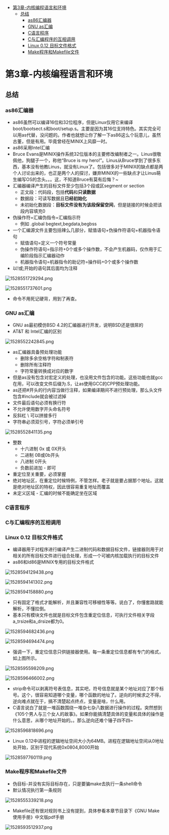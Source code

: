 <!-- TOC depthFrom:1 depthTo:6 withLinks:1 updateOnSave:1 orderedList:0 -->

- [第3章-内核编程语言和环境](#第3章-内核编程语言和环境)
	- [总结](#总结)
		- [as86汇编器](#as86汇编器)
		- [GNU as汇编](#gnu-as汇编)
		- [C语言程序](#c语言程序)
		- [C与汇编程序的互相调用](#c与汇编程序的互相调用)
		- [Linux 0.12 目标文件格式](#linux-012-目标文件格式)
		- [Make程序和Makefile文件](#make程序和makefile文件)

<!-- /TOC -->
# 第3章-内核编程语言和环境

## 总结

### as86汇编器
* as86虽然可以编译16位和32位程序，但是Linux仅用它来编译boot/bootsect.s和boot/setup.s。主要是因为其16位支持特色。其实完全可以用as代替，没问题的。作者也就想让你了解一下as86这么个玩意儿，虽然古董，但是有用。毕竟曾经在MINIX上风靡一时。
* as86采用Intel汇编
* Bruce Evans是MINIX操作系统32位版本的主要修改编制者之一。Linus很敬佩他，狗腿子一个，称他“Bruce is my hero!”。Linus从Bruce学到了很多东西，基本没有他教Linus，就没有Linux了。包括很多对于MINIX的缺点都是两个人讨论出来的，也正是两个人的探讨，嫌弃MINIX的一些缺点才让Linus萌生编写OS的念头。。。这，不知道Bruce有莫有后悔？~
* 汇编器编译产生的目标文件至少包括3个段或区segment or section
  - 正文段：代码段，包括**代码**和**只读数据**
  - 数据段：可读写数据且**已经初始化**
  - 未初始化数据段：**目标文件没有为该段保留空间**，但是链接的时候会把该段内容填充0
* 伪操作符=汇编伪指令=汇编指示符
  - 例如 .global begtext,begdata,begbss
* 一个汇编源文件主要包括辣么几部分，赋值语句+伪操作符语句+机器指令语句
  - 赋值语句=定义一个符号常量
  - 伪操作符语句=指示符+0个或多个操作数，不会产生机器码，仅作用于汇编阶段指示汇编器动作
  - 机器指令语句=机器指令的助记符=操作码+0个或多个操作数
* 以!或;开始的语句其后面均为注释


![1528551729294.png](image/1528551729294.png)


![1528551737601.png](image/1528551737601.png)

* 命令不用死记硬背，用到了再查。

### GNU as汇编

* GNU as最初模仿BSD 4.2的汇编器进行开发，说明BSD还是很屌的
* AT&T 和 Intel汇编的区别

![1528552242845.png](image/1528552242845.png)

* as汇编器具备预处理功能
  - 删除多余空格字符和制表符
  - 删除所有注释符
  - 字符常量转换成对应的数字
* 但是as没有包含对宏定义的处理，也没用文件包含的功能。这些功能也就gcc在用，可以改变文件后缀为.S，让as使用GCC的CPP预处理功能。
* as还把#开头的行内容当做行注释，如果编译期间不进行预处理，那么头文件包含#include就会被过滤掉
* 文件最后语句必须有换行符
* 不允许使用数字开头命名符号
* 反斜杠 \ 可以拼接多行
* 字符串必须双引号，字符必须单引号

![1528552841135.png](image/1528552841135.png)

* 整数
  - 十六进制 0x 或 0X开头
  - 二进制 0B或0b开头
  - 八进制 0开头
  - 负数前进加 - 即可
* 重定位至关重要，必须掌握
* 绝对地址区，在重定位时候特例，不管怎样。老子就是要占据那个地址。这就是绝对地址区的特权，因此很容易重复地址而覆盖
* 未定义区域 - 汇编的时候不能确定坐在区域

### C语言程序

### C与汇编程序的互相调用

### Linux 0.12 目标文件格式

* 编译器用于对程序进行编译产生二进制代码和数据目标文件，链接器则用于对相关的所有目标文件进行组合处理，形成一个可被内核加载执行的目标文件
* as86和ld86是MINIX专用的目标文件格式

![1528594129438.png](image/1528594129438.png)

![1528594141302.png](image/1528594141302.png)

![1528594158880.png](image/1528594158880.png)

* 只有固定了格式才能解析，并且兼容性可移植性等等。说白了，你懂套路就能解析，不懂拉倒。
* 基本只有模块文件也就是目标文件包含重定位信息，可执行文件相关字段a_trsize和a_drsize都为0。

![1528594682436.png](image/1528594682436.png)

![1528594694474.png](image/1528594694474.png)

* 强调一下，重定位信息只供链接器使用。每一条重定位信息都有专门的格式，如上图所示。

![1528595598209.png](image/1528595598209.png)

![1528596466002.png](image/1528596466002.png)

* strip命令可以剥离符号表信息，其实吧，符号信息就是某个地址对应了那个标号。这个，很容易知道哪个变量，哪个函数的地址了。逆向的时候求之不得，逆向难点就在于，搞不清楚起点终点，变量是啥，什么用。
* C语言说白了就是一堆函数围绕一堆杂七杂八数据进行操作的过程。突然想到《105个男人与三个女人的故事》。如果你能搞清楚具体的变量和具体的操作是什么意思，从哪个地址开始的。。那么逆向还难个锤子四不四~

![1528596818696.png](image/1528596818696.png)

* Linux 0.12中进程的逻辑地址空间大小为64MB。进程在逻辑地址空间从0地址处开始，区别于现代系统0x0804,8000开始

![1528597760119.png](image/1528597760119.png)



### Make程序和Makefile文件

* 伪目标-并没有实际目标存在，只是要骗make去执行一条shell命令
* 默认情况执行第一条规则

![1528555339218.png](image/1528555339218.png)

* Makefile还有很对规则书上没有提到，具体参看本章节目录下《GNU Make 使用手册》中文版pdf手册

![1528593512937.png](image/1528593512937.png)
